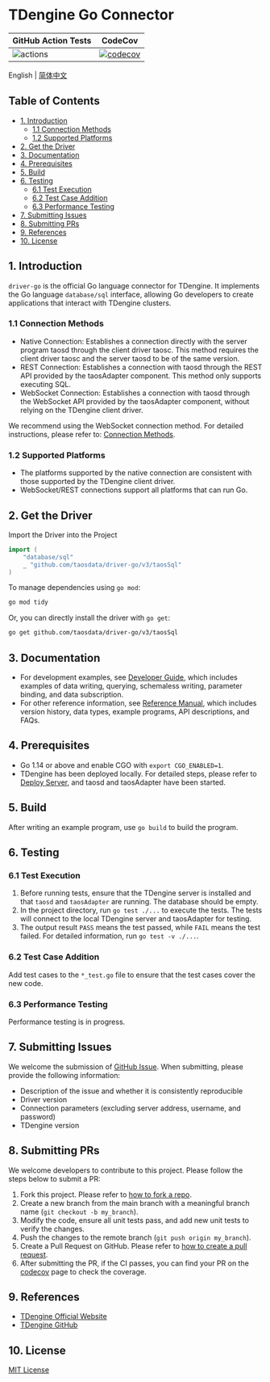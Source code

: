 <!-- omit in toc -->
# TDengine Go Connector

<!-- omit in toc -->

| GitHub Action Tests                                                                  | CodeCov                                                                                                                           |
|--------------------------------------------------------------------------------------|-----------------------------------------------------------------------------------------------------------------------------------|
| ![actions](https://github.com/taosdata/driver-go/actions/workflows/go.yml/badge.svg) | [![codecov](https://codecov.io/gh/taosdata/driver-go/graph/badge.svg?token=70E8APPMKR)](https://codecov.io/gh/taosdata/driver-go) |

English | [简体中文](README-CN.md)

<!-- omit in toc -->
## Table of Contents

<!-- omit in toc -->

- [1. Introduction](#1-introduction)
    - [1.1 Connection Methods](#11-connection-methods)
    - [1.2 Supported Platforms](#12-supported-platforms)
- [2. Get the Driver](#2-get-the-driver)
- [3. Documentation](#3-documentation)
- [4. Prerequisites](#4-prerequisites)
- [5. Build](#5-build)
- [6. Testing](#6-testing)
    - [6.1 Test Execution](#61-test-execution)
    - [6.2 Test Case Addition](#62-test-case-addition)
    - [6.3 Performance Testing](#63-performance-testing)
- [7. Submitting Issues](#7-submitting-issues)
- [8. Submitting PRs](#8-submitting-prs)
- [9. References](#9-references)
- [10. License](#10-license)

## 1. Introduction

`driver-go` is the official Go language connector for TDengine. It implements the Go language `database/sql` interface,
allowing Go developers to create applications that interact with TDengine clusters.

### 1.1 Connection Methods

- Native Connection: Establishes a connection directly with the server program taosd through the client driver taosc.
  This method requires the client driver taosc and the server taosd to be of the same version.
- REST Connection: Establishes a connection with taosd through the REST API provided by the taosAdapter component. This
  method only supports executing SQL.
- WebSocket Connection: Establishes a connection with taosd through the WebSocket API provided by the taosAdapter
  component, without relying on the TDengine client driver.

We recommend using the WebSocket connection method. For detailed instructions, please refer
to: [Connection Methods](https://docs.tdengine.com/developer-guide/connecting-to-tdengine/#connection-methods).

### 1.2 Supported Platforms

- The platforms supported by the native connection are consistent with those supported by the TDengine client driver.
- WebSocket/REST connections support all platforms that can run Go.

## 2. Get the Driver

Import the Driver into the Project

```go
import (
    "database/sql"
    _ "github.com/taosdata/driver-go/v3/taosSql"
)
```

To manage dependencies using `go mod`:

```sh
go mod tidy
```

Or, you can directly install the driver with `go get`:

```sh
go get github.com/taosdata/driver-go/v3/taosSql
```

## 3. Documentation

- For development examples, see [Developer Guide](https://docs.tdengine.com/developer-guide/), which includes examples
  of data writing, querying, schemaless writing, parameter binding, and data subscription.
- For other reference information,
  see [Reference Manual](https://docs.tdengine.com/tdengine-reference/client-libraries/go/), which includes version
  history, data types, example programs, API descriptions, and FAQs.

## 4. Prerequisites

- Go 1.14 or above and enable CGO with `export CGO_ENABLED=1`.
- TDengine has been deployed locally. For detailed steps, please refer
   to [Deploy Server](https://docs.tdengine.com/get-started/deploy-from-package/), and taosd and taosAdapter have been
   started.

## 5. Build

After writing an example program, use `go build` to build the program.

## 6. Testing

### 6.1 Test Execution

1. Before running tests, ensure that the TDengine server is installed and that `taosd` and `taosAdapter` are running.
   The database should be empty.
2. In the project directory, run `go test ./...` to execute the tests. The tests will connect to the local TDengine
   server and taosAdapter for testing.
3. The output result `PASS` means the test passed, while `FAIL` means the test failed. For detailed information, run
   `go test -v ./...`.

### 6.2 Test Case Addition

Add test cases to the `*_test.go` file to ensure that the test cases cover the new code.

### 6.3 Performance Testing

Performance testing is in progress.

## 7. Submitting Issues

We welcome the submission of [GitHub Issue](https://github.com/taosdata/driver-go/issues/new?template=Blank+issue). When
submitting, please provide the following information:

- Description of the issue and whether it is consistently reproducible
- Driver version
- Connection parameters (excluding server address, username, and password)
- TDengine version

## 8. Submitting PRs

We welcome developers to contribute to this project. Please follow the steps below to submit a PR:

1. Fork this project. Please refer
   to [how to fork a repo](https://docs.github.com/en/get-started/quickstart/fork-a-repo).
2. Create a new branch from the main branch with a meaningful branch name (`git checkout -b my_branch`).
3. Modify the code, ensure all unit tests pass, and add new unit tests to verify the changes.
4. Push the changes to the remote branch (`git push origin my_branch`).
5. Create a Pull Request on GitHub. Please refer
   to [how to create a pull request](https://docs.github.com/en/pull-requests/collaborating-with-pull-requests/proposing-changes-to-your-work-with-pull-requests/creating-a-pull-request).
6. After submitting the PR, if the CI passes, you can find your PR on
   the [codecov](https://app.codecov.io/gh/taosdata/driver-go/pulls) page to check the coverage.

## 9. References

- [TDengine Official Website](https://tdengine.com/)
- [TDengine GitHub](https://github.com/taosdata/TDengine)

## 10. License

[MIT License](./LICENSE)
